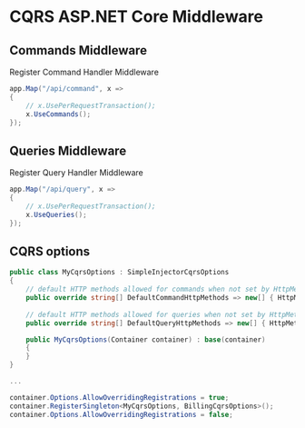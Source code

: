 CQRS ASP.NET Core Middleware
============================

Commands Middleware
-------------------

Register Command Handler Middleware

```c#
app.Map("/api/command", x =>
{
    // x.UsePerRequestTransaction();
    x.UseCommands();
});
```

Queries Middleware
------------------

Register Query Handler Middleware

```c#
app.Map("/api/query", x =>
{
    // x.UsePerRequestTransaction();
    x.UseQueries();
});
```

CQRS options
------------

```c#
public class MyCqrsOptions : SimpleInjectorCqrsOptions
{
    // default HTTP methods allowed for commands when not set by HttpMethodAttribute
    public override string[] DefaultCommandHttpMethods => new[] { HttpMethod.Post.Method };
    
    // default HTTP methods allowed for queries when not set by HttpMethodAttribute
    public override string[] DefaultQueryHttpMethods => new[] { HttpMethod.Get.Method, HttpMethod.Post.Method };

    public MyCqrsOptions(Container container) : base(container)
    {
    }
}

...

container.Options.AllowOverridingRegistrations = true;
container.RegisterSingleton<MyCqrsOptions, BillingCqrsOptions>();
container.Options.AllowOverridingRegistrations = false;
```
